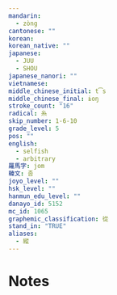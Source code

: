 ```yaml
---
mandarin:
  - zòng
cantonese: ""
korean:
korean_native: ""
japanese:
  - JUU
  - SHOU
japanese_nanori: ""
vietnamese:
middle_chinese_initial: t͡s
middle_chinese_final: ɨoŋ
stroke_count: "16"
radical: 糸
skip_number: 1-6-10
grade_level: 5
pos: ""
english:
  - selfish
  - arbitrary
羅馬字: jom
韓文: 좀
joyo_level: ""
hsk_level: ""
hanmun_edu_level: ""
danayo_id: 5152
mc_id: 1065
graphemic_classification: 從
stand_in: "TRUE"
aliases:
  - 縱
---
```


# Notes
